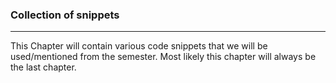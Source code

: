 ### Collection of snippets


----------

This Chapter will contain various code snippets that we will be used/mentioned from the semester.
Most likely this chapter will always be the last chapter.
